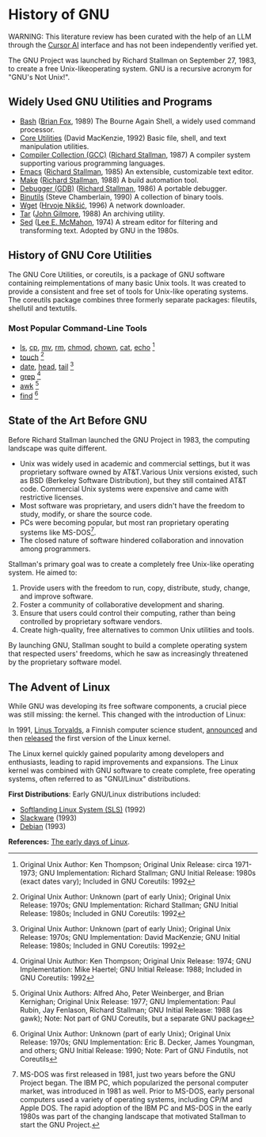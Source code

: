  # History of GNU

WARNING: This literature review has been curated with the help of an LLM through the [Cursor AI](https://www.cursor.com/) interface and has not been independently verified yet.

The GNU Project was launched by Richard Stallman on September 27, 1983, to create a free Unix-likeoperating system. GNU is a recursive acronym for
"GNU's Not Unix!".
## Widely Used GNU Utilities and Programs

- [Bash](https://en.wikipedia.org/wiki/Bash_(Unix_shell)) ([Brian Fox](https://en.wikipedia.org/wiki/Brian_Fox_(computer_programmer)), 1989) The Bourne Again Shell, a widely used command processor.
- [Core Utilities](https://en.wikipedia.org/wiki/GNU_Core_Utilities) (David MacKenzie, 1992) Basic file, shell, and text manipulation utilities.
- [Compiler Collection (GCC)](https://en.wikipedia.org/wiki/GNU_Compiler_Collection) ([Richard Stallman](https://en.wikipedia.org/wiki/Richard_Stallman), 1987) A compiler system supporting various programming languages.
- [Emacs](https://en.wikipedia.org/wiki/GNU_Emacs) ([Richard Stallman](https://en.wikipedia.org/wiki/Richard_Stallman), 1985) An extensible, customizable text editor.
- [Make](https://en.wikipedia.org/wiki/Make_(software)#GNU_Make) ([Richard Stallman](https://en.wikipedia.org/wiki/Richard_Stallman), 1988) A build automation tool.
- [Debugger (GDB)](https://en.wikipedia.org/wiki/GNU_Debugger) ([Richard Stallman](https://en.wikipedia.org/wiki/Richard_Stallman), 1986) A portable debugger.
- [Binutils](https://en.wikipedia.org/wiki/GNU_Binutils) (Steve Chamberlain, 1990) A collection of binary tools.
- [Wget](https://en.wikipedia.org/wiki/Wget) ([Hrvoje Nikšić](https://en.wikipedia.org/wiki/Hrvoje_Nik%C5%A1i%C4%87), 1996) A network downloader.
- [Tar](https://en.wikipedia.org/wiki/Tar_(computing)) ([John Gilmore](https://en.wikipedia.org/wiki/John_Gilmore_(activist)), 1988) An archiving utility.
- [Sed](https://en.wikipedia.org/wiki/Sed) ([Lee E. McMahon](https://en.wikipedia.org/wiki/Lee_E._McMahon), 1974) A stream editor for filtering and transforming text. Adopted by GNU in the 1980s.

 ## History of GNU Core Utilities

 The GNU Core Utilities, or coreutils, is a package of GNU software containing reimplementations of many basic Unix tools. It was created to provide a
 consistent and free set of tools for Unix-like operating systems. The coreutils package combines three formerly separate packages: fileutils, shellutil
 and textutils.

 ### Most Popular Command-Line Tools

- [ls](https://en.wikipedia.org/wiki/Ls), [cp](https://en.wikipedia.org/wiki/Cp_(Unix)), [mv](https://en.wikipedia.org/wiki/Mv), [rm](https://en.wikipedia.org/wiki/Rm_(Unix)), [chmod](https://en.wikipedia.org/wiki/Chmod), [chown](https://en.wikipedia.org/wiki/Chown), [cat](https://en.wikipedia.org/wiki/Cat_(Unix)), [echo](https://en.wikipedia.org/wiki/Echo_(command)) [^1]
- [touch](https://en.wikipedia.org/wiki/Touch_(command)) [^2]
- [date](https://en.wikipedia.org/wiki/Date_(Unix)), [head](https://en.wikipedia.org/wiki/Head_(Unix)), [tail](https://en.wikipedia.org/wiki/Tail_(Unix)) [^3]
- [grep](https://en.wikipedia.org/wiki/Grep) [^4]
- [awk](https://en.wikipedia.org/wiki/AWK) [^5]
- [find](https://en.wikipedia.org/wiki/Find_(Unix)) [^6]

[^1]: Original Unix Author: Ken Thompson; Original Unix Release: circa 1971-1973; GNU Implementation: Richard Stallman; GNU Initial Release: 1980s (exact dates vary); Included in GNU Coreutils: 1992

[^2]: Original Unix Author: Unknown (part of early Unix); Original Unix Release: 1970s; GNU Implementation: Richard Stallman; GNU Initial Release: 1980s; Included in GNU Coreutils: 1992

[^3]: Original Unix Author: Unknown (part of early Unix); Original Unix Release: 1970s; GNU Implementation: David MacKenzie; GNU Initial Release: 1980s; Included in GNU Coreutils: 1992

[^4]: Original Unix Author: Ken Thompson; Original Unix Release: 1974; GNU Implementation: Mike Haertel; GNU Initial Release: 1988; Included in GNU Coreutils: 1992

[^5]: Original Unix Authors: Alfred Aho, Peter Weinberger, and Brian Kernighan; Original Unix Release: 1977; GNU Implementation: Paul Rubin, Jay Fenlason, Richard Stallman; GNU Initial Release: 1988 (as gawk); Note: Not part of GNU Coreutils, but a separate GNU package

[^6]: Original Unix Author: Unknown (part of early Unix); Original Unix Release: 1970s; GNU Implementation: Eric B. Decker, James Youngman, and others; GNU Initial Release: 1990; Note: Part of GNU Findutils, not Coreutils

## State of the Art Before GNU

Before Richard Stallman launched the GNU Project in 1983, the computing landscape was quite different.
- Unix was widely used in academic and commercial settings, but it was proprietary software owned by AT&T.Various Unix versions existed, such as BSD (Berkeley Software Distribution), but they still contained AT&T code. Commercial Unix systems were expensive and came with restrictive licenses.
- Most software was proprietary, and users didn't have the freedom to study, modify, or share the source code.
- PCs were becoming popular, but most ran proprietary operating systems like MS-DOS[^msdos].
- The closed nature of software hindered collaboration and innovation among programmers.

[^msdos]: MS-DOS was first released in 1981, just two years before the GNU Project began. The IBM PC, which popularized the personal computer market, was introduced in 1981 as well. Prior to MS-DOS, early personal computers used a variety of operating systems, including CP/M and Apple DOS. The rapid adoption of the IBM PC and MS-DOS in the early 1980s was part of the changing landscape that motivated Stallman to start the GNU Project.

Stallman's primary goal was to create a completely free Unix-like operating system. He aimed to:

1. Provide users with the freedom to run, copy, distribute, study, change, and improve software.
2. Foster a community of collaborative development and sharing.
3. Ensure that users could control their computing, rather than being controlled by proprietary software vendors.
4. Create high-quality, free alternatives to common Unix utilities and tools.

By launching GNU, Stallman sought to build a complete operating system that respected users' freedoms, which he saw as increasingly threatened by the proprietary software model.

## The Advent of Linux

While GNU was developing its free software components, a crucial piece was still missing: the kernel. This changed with the introduction of Linux:

In 1991, [Linus Torvalds](https://en.wikipedia.org/wiki/Linus_Torvalds), a Finnish computer science student, [announced](https://groups.google.com/g/comp.os.minix/c/dlNtH7RRrGA/m/SwRavCzVE7gJ) and then [released](https://mirrors.edge.kernel.org/pub/linux/kernel/Historic/old-versions/RELNOTES-0.01) the first version of the Linux kernel.

The Linux kernel quickly gained popularity among developers and enthusiasts, leading to rapid improvements and expansions. The Linux kernel was combined with GNU software to create complete, free operating systems, often referred to as "GNU/Linux" distributions.

**First Distributions**: Early GNU/Linux distributions included:
   - [Softlanding Linux System (SLS)](https://en.wikipedia.org/wiki/Softlanding_Linux_System) (1992)
   - [Slackware](https://en.wikipedia.org/wiki/Slackware) (1993)
   - [Debian](https://en.wikipedia.org/wiki/Debian) (1993)

**References:** [The early days of Linux](https://lwn.net/Articles/928581/).